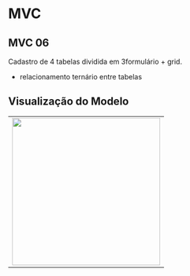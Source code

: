 # MVC

## MVC 06

Cadastro de 4 tabelas dividida em 3formulário + grid.

- relacionamento ternário entre tabelas

## Visualização do Modelo

<table>
  <tr><td>
    <img src="SXMVC06.png" height="300em"/><br />
  </td></tr>
</table>
